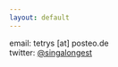 ```yaml
---
layout: default
---
```

 
 
 
 
 
 
 
 
email: tetrys [at] posteo.de  
twitter: [@singalongest](https://twitter.com/singalongest) 




     
      
       
        
         
         
